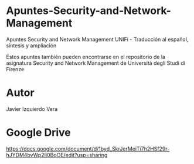 # Apuntes-Security-and-Network-Management
Apuntes Security and Network Management
UNIFi - Traducción al español, síntesis y ampliación

Estos apuntes también pueden encontrarse en el repositorio de la asignatura Security and Network Management de Università degli Studi di Firenze

# Autor
Javier Izquierdo Vera

# Google Drive
https://docs.google.com/document/d/1byd_SkrJerMeiTi7h2HSf29r-hJYDM4bvWp2Ii0BoOE/edit?usp=sharing
